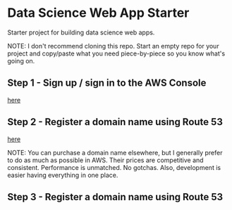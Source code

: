 # Data Science Web App Starter
Starter project for building data science web apps.

NOTE: I don't recommend cloning this repo. 
Start an empty repo for your project and copy/paste what you need 
piece-by-piece so you know what's going on.  

## Step 1 - Sign up / sign in to the AWS Console 

[here](https://aws.amazon.com/)

## Step 2 - Register a domain name using Route 53

[here](https://docs.aws.amazon.com/Route53/latest/DeveloperGuide/registrar.html)

NOTE: You can purchase a domain name elsewhere, but I generally prefer to do as much as possible in AWS.
Their prices are competitive and consistent. Performance is unmatched. No gotchas. 
Also, development is easier having everything in one place.

## Step 3 - Register a domain name using Route 53